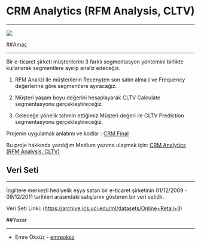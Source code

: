 # CRM Analytics (RFM Analysis, CLTV) #

---

![](https://cdn-images-1.medium.com/max/1000/1*8kB7crU624Xc4Gksb327mw.png)

##Amaç

---

Bir e-ticaret şirketi müşterilerini 3 farklı segmentasyon yöntemini birlikte kullanarak segmentlere ayırıp analiz edeceğiz.
1. RFM Analizi ile müşterilerin Receny(en son satın alma ) ve Frequency değerlerine göre segmentlere ayıracağız.
   
2. Müşteri yaşam boyu değerini hesaplayarak CLTV Calculate segmentasyonu gerçekleştireceğiz.
   
3. Geleceğe yönelik tahmin ettiğimiz Müşteri değeri ile CLTV Prediction segmentasyonu gerçekleştireceğiz.

Projenin uygulamalı anlatımı ve kodlar : [CRM Final](https://github.com/emreoksz/myprojects/blob/main/CRM%20(Customer%20Relationship%20Management)/CRM_Final.ipynb) 

Bu proje hakkında yazdığım Medium yazıma ulaşmak için: [CRM Analytics (RFM Analysis, CLTV)](https://github.com/emreoksz)

## Veri Seti

---

İngiltere merkezli hediyelik eşya satan bir e-ticaret şirketinin 01/12/2009 - 09/12/2011 tarihleri arasındaki 
satışlarını gösteren bir veri setidir.

Veri Seti Linki: (https://archive.ics.uci.edu/ml/datasets/Online+Retail+II)



##Yazar

---

* Emre Öksüz - [emreoksz](https://github.com/emreoksz)

   